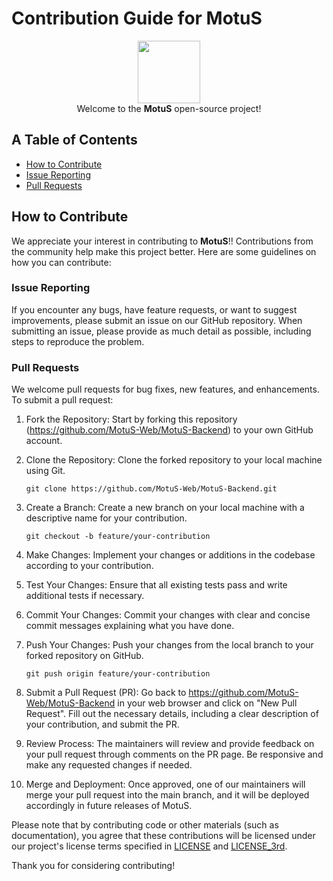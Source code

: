 # Contribution Guide for MotuS

<div align="center" xmlns="http://www.w3.org/1999/html">
<img src="https://media.giphy.com/media/WUlplcMpOCEmTGBtBW/giphy.gif" width="100" >
</div>

<div align="center">
Welcome to the <b>MotuS</b> open-source project!
</div>

## A Table of Contents
* [How to Contribute](#how-to-contribute)
* [Issue Reporting](#issue-reporting)
* [Pull Requests](#pull-requests)

## How to Contribute
We appreciate your interest in contributing to **MotuS**!! Contributions from the community help make this project better. Here are some guidelines on how you can contribute:

### Issue Reporting
If you encounter any bugs, have feature requests, or want to suggest improvements, please submit an issue on our GitHub repository. When submitting an issue, please provide as much detail as possible, including steps to reproduce the problem.

### Pull Requests
We welcome pull requests for bug fixes, new features, and enhancements. To submit a pull request:

1. Fork the Repository: Start by forking this repository (https://github.com/MotuS-Web/MotuS-Backend) to your own GitHub account.
2. Clone the Repository: Clone the forked repository to your local machine using Git.
    ```shell
    git clone https://github.com/MotuS-Web/MotuS-Backend.git
    ```
3. Create a Branch: Create a new branch on your local machine with a descriptive name for your contribution.
    ```shell
    git checkout -b feature/your-contribution
    ```
4. Make Changes: Implement your changes or additions in the codebase according to your contribution.
5. Test Your Changes: Ensure that all existing tests pass and write additional tests if necessary.
6. Commit Your Changes: Commit your changes with clear and concise commit messages explaining what you have done.
7. Push Your Changes: Push your changes from the local branch to your forked repository on GitHub.
    ```shell
    git push origin feature/your-contribution
    ```

8. Submit a Pull Request (PR): Go back to https://github.com/MotuS-Web/MotuS-Backend in your web browser and click on "New Pull Request". Fill out the necessary details, including a clear description of your contribution, and submit the PR.
9. Review Process: The maintainers will review and provide feedback on your pull request through comments on the PR page. Be responsive and make any requested changes if needed.
10. Merge and Deployment: Once approved, one of our maintainers will merge your pull request into the main branch, and it will be deployed accordingly in future releases of MotuS.

Please note that by contributing code or other materials (such as documentation), you agree that these contributions will be licensed under our project's license terms specified in [LICENSE](../LICENSE) and [LICENSE_3rd](../LICENSE_3rd.md).

Thank you for considering contributing!
